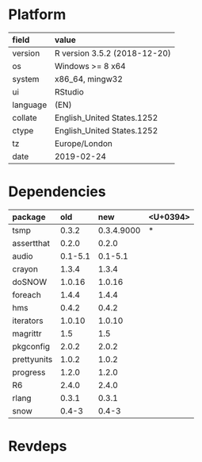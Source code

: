# Platform

|field    |value                        |
|:--------|:----------------------------|
|version  |R version 3.5.2 (2018-12-20) |
|os       |Windows >= 8 x64             |
|system   |x86_64, mingw32              |
|ui       |RStudio                      |
|language |(EN)                         |
|collate  |English_United States.1252   |
|ctype    |English_United States.1252   |
|tz       |Europe/London                |
|date     |2019-02-24                   |

# Dependencies

|package     |old     |new        |<U+0394>  |
|:-----------|:-------|:----------|:--|
|tsmp        |0.3.2   |0.3.4.9000 |*  |
|assertthat  |0.2.0   |0.2.0      |   |
|audio       |0.1-5.1 |0.1-5.1    |   |
|crayon      |1.3.4   |1.3.4      |   |
|doSNOW      |1.0.16  |1.0.16     |   |
|foreach     |1.4.4   |1.4.4      |   |
|hms         |0.4.2   |0.4.2      |   |
|iterators   |1.0.10  |1.0.10     |   |
|magrittr    |1.5     |1.5        |   |
|pkgconfig   |2.0.2   |2.0.2      |   |
|prettyunits |1.0.2   |1.0.2      |   |
|progress    |1.2.0   |1.2.0      |   |
|R6          |2.4.0   |2.4.0      |   |
|rlang       |0.3.1   |0.3.1      |   |
|snow        |0.4-3   |0.4-3      |   |

# Revdeps

